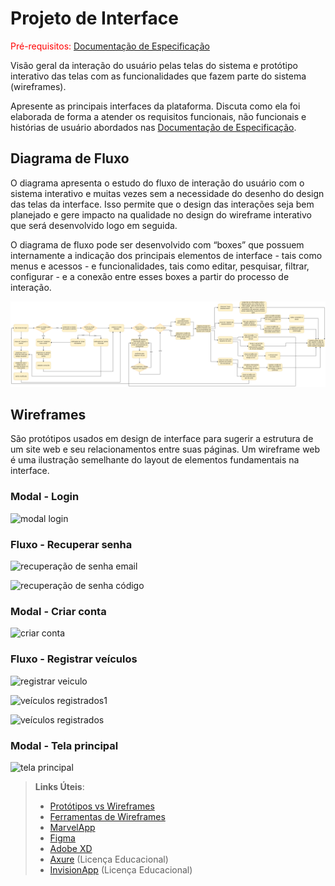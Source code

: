 
# Projeto de Interface

<span style="color:red">Pré-requisitos: <a href="2-Especificação do Projeto.md"> Documentação de Especificação</a></span>

Visão geral da interação do usuário pelas telas do sistema e protótipo interativo das telas com as funcionalidades que fazem parte do sistema (wireframes).

 Apresente as principais interfaces da plataforma. Discuta como ela foi elaborada de forma a atender os requisitos funcionais, não funcionais e histórias de usuário abordados nas <a href="2-Especificação do Projeto.md"> Documentação de Especificação</a>.

## Diagrama de Fluxo

O diagrama apresenta o estudo do fluxo de interação do usuário com o sistema interativo e  muitas vezes sem a necessidade do desenho do design das telas da interface. Isso permite que o design das interações seja bem planejado e gere impacto na qualidade no design do wireframe interativo que será desenvolvido logo em seguida.

O diagrama de fluxo pode ser desenvolvido com “boxes” que possuem internamente a indicação dos principais elementos de interface - tais como menus e acessos - e funcionalidades, tais como editar, pesquisar, filtrar, configurar - e a conexão entre esses boxes a partir do processo de interação. 

![](https://github.com/ICEI-PUC-Minas-PMV-ADS/AutoCalc/blob/main/docs/img/Untitled%20Diagram.drawio.png)

## Wireframes

São protótipos usados em design de interface para sugerir a estrutura de um site web e seu relacionamentos entre suas páginas. Um wireframe web é uma ilustração semelhante do layout de elementos fundamentais na interface.

### Modal - Login

![modal login](https://user-images.githubusercontent.com/91639148/162654746-1b9a5486-55b5-43b6-a693-944634b1e966.jpg)

### Fluxo - Recuperar senha

![recuperação de senha email](https://user-images.githubusercontent.com/91639148/163275886-d3608f79-4073-4458-a888-fcbb70542ef2.jpg)

![recuperação de senha código](https://user-images.githubusercontent.com/91639148/163276007-d805d8da-6837-4567-bc60-437281d13740.jpg)

### Modal - Criar conta 

![criar conta](https://user-images.githubusercontent.com/91639148/163276184-7ca93f35-eb31-4ad0-9515-94492adfd70f.jpg)

### Fluxo - Registrar veículos

![registrar veiculo](https://user-images.githubusercontent.com/91639148/163276236-7ec9000c-50c9-4658-a339-af68916567ce.jpg)

![veículos registrados1](https://user-images.githubusercontent.com/91639148/163276308-9fd5c352-3105-4042-aeb9-c5b0c0e6ed25.jpg)

![veículos registrados](https://user-images.githubusercontent.com/91639148/163276353-d73bfc6d-c4dd-4c12-9439-03ed85383eb0.jpg)

### Modal - Tela principal

![tela principal](https://user-images.githubusercontent.com/91639148/163276384-1ac9b525-aca7-4af1-ad17-dfee2656ce04.jpg)

 
> **Links Úteis**:
> - [Protótipos vs Wireframes](https://www.nngroup.com/videos/prototypes-vs-wireframes-ux-projects/)
> - [Ferramentas de Wireframes](https://rockcontent.com/blog/wireframes/)
> - [MarvelApp](https://marvelapp.com/developers/documentation/tutorials/)
> - [Figma](https://www.figma.com/)
> - [Adobe XD](https://www.adobe.com/br/products/xd.html#scroll)
> - [Axure](https://www.axure.com/edu) (Licença Educacional)
> - [InvisionApp](https://www.invisionapp.com/) (Licença Educacional)
